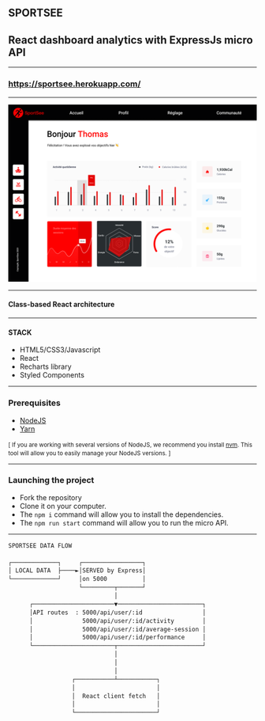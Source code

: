 ## SPORTSEE
## React dashboard analytics with ExpressJs micro API
---
### https://sportsee.herokuapp.com/
---

<p align="center">
    <img width="600px" src="./client/src/assets/imgs/sportSee.png" width="800" alt="app screenshot">
</p>

---

#### Class-based React architecture
---
#### STACK
- HTML5/CSS3/Javascript
- React
- Recharts library
- Styled Components
----
### Prerequisites

- [NodeJS](https://nodejs.org/en/)
- [Yarn](https://yarnpkg.com/)

<small>[ If you are working with several versions of NodeJS, we recommend you install [nvm](https://github.com/nvm-sh/nvm). This tool will allow you to easily manage your NodeJS versions. ]</small>

----
### Launching the project
- Fork the repository
- Clone it on your computer.
- The `npm i` command will allow you to install the dependencies.
- The `npm run start` command will allow you to run the micro API.
----

``` bash
SPORTSEE DATA FLOW

┌─────────────┐     ┌─────────────────┐
│ LOCAL DATA  ├────►│SERVED by Express│
└─────────────┘     │on 5000          │
                    └─────────┬───────┘
                              │
      ┌───────────────────────▼────────────────────────┐
      │API routes  : 5000/api/user/:id                 │
      │              5000/api/user/:id/activity        │
      │              5000/api/user/:id/average-session │
      │              5000/api/user/:id/performance     │
      └───────────────────────┬────────────────────────┘
                              │
                              │
                              │
                  ┌───────────┴───────────┐
                  │                       │
                  │  React client fetch   │
                  │                       │
                  └───────────────────────┘

```




